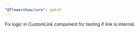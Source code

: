 ```yaml
---
"@flowershow/core": patch
---
```


Fix logic in CustomLink component for testing if link is internal.
